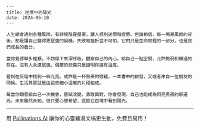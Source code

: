 ```jekyll
---
title: 逆境中的陽光
date: 2024-06-10
---

人生總會遇到各種風雨，有時候陰霾壟罩，讓人感到迷惘和疲憊。但請相信，每一場暴風雨的背後，都是讓自己變得更堅強的契機。失敗和挫折並不可怕，它們只是生命旅程的一部分，也是我們成長的養分。

當你覺得舉步維艱，不妨停下來深呼吸，觀察自己的內心。給自己一點空間，允許脆弱和難過的存在。沒有人永遠堅強，偶爾的悲傷只是證明你還有溫度。

嘗試在灰暗中找到一絲光亮。或許是一杯熱茶的慰藉，一本書中的啟發，又或者來自一位朋友的問候。生活其實就是由這些細小溫暖的片段組成。

每當你願意給自己一次機會，嘗試改變、勇敢面對，你會發現，自己也能成為照亮黑夜的那道光。未來雖然未知，但只要心懷希望，就能在逆境中看到陽光。
```

---
用 [Pollinations.AI](https://pollinations.ai/redirect/kofi) 讓你的心靈雞湯文稿更生動，免費且易用！